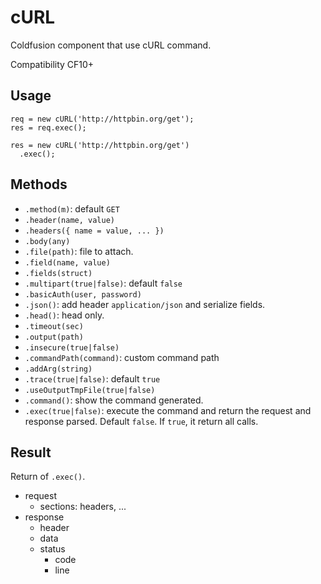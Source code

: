 # cURL
Coldfusion component that use cURL command.

Compatibility CF10+

## Usage

```
req = new cURL('http://httpbin.org/get');
res = req.exec();

res = new cURL('http://httpbin.org/get')
  .exec();
```

## Methods

- `.method(m)`: default `GET`
- `.header(name, value)`
- `.headers({ name = value, ... })`
- `.body(any)`
- `.file(path)`: file to attach.
- `.field(name, value)`
- `.fields(struct)`
- `.multipart(true|false)`: default `false`
- `.basicAuth(user, password)`
- `.json()`: add header `application/json` and serialize fields.
- `.head()`: head only.
- `.timeout(sec)`
- `.output(path)`
- `.insecure(true|false)`
- `.commandPath(command)`: custom command path
- `.addArg(string)`
- `.trace(true|false)`: default `true`
- `.useOutputTmpFile(true|false)`
- `.command()`: show the command generated.
- `.exec(true|false)`: execute the command and return the request and response parsed. Default `false`. If `true`, it return all calls.

## Result

Return of `.exec()`.

- request
  + sections: headers, ...
- response
  + header
  + data
  + status
    * code
    * line
